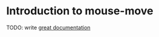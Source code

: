 # Introduction to mouse-move

TODO: write [great documentation](http://jacobian.org/writing/great-documentation/what-to-write/)
